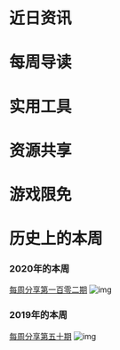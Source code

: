 # 近日资讯

# 每周导读

# 实用工具

# 资源共享

# 游戏限免

# 历史上的本周

### 2020年的本周

[每周分享第一百零二期](https://mp.weixin.qq.com/s/jG22dXokaGi2o1Z6440dkw)
![img](https://mmbiz.qpic.cn/sz_mmbiz_png/pDARXZuibAKQbSUU5XnLX5ZicOQ0Wznp6G81fTxqXuEFct89tzTJDmBqbRw3X01mE5eDSRIXgOWx7QfhOqwNVFDA/640?wx_fmt=png&tp=webp&wxfrom=5&wx_lazy=1&wx_co=1)

### 2019年的本周

[每周分享第五十期](https://mp.weixin.qq.com/s/udSsLodtVnGcjY6lnmWDxw)
![img](https://mmbiz.qpic.cn/sz_mmbiz_jpg/pDARXZuibAKQZJOJpZia77z350ib4gbdHiaLjeVicgRGIkHXv04MiabL9Mzy1mPeZ1GkPSJT9NCiamyLQukic4biayfuYpQ/640?wx_fmt=jpeg&tp=webp&wxfrom=5&wx_lazy=1&wx_co=1)
